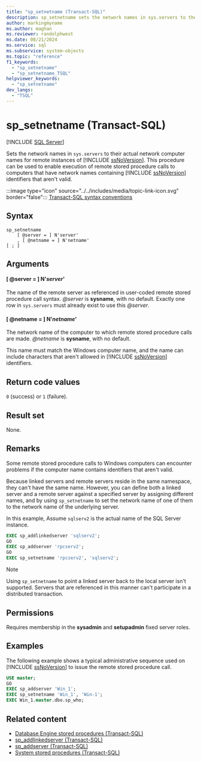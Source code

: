 ```yaml
---
title: "sp_setnetname (Transact-SQL)"
description: sp_setnetname sets the network names in sys.servers to their actual network computer names for remote instances of SQL Server.
author: markingmyname
ms.author: maghan
ms.reviewer: randolphwest
ms.date: 08/21/2024
ms.service: sql
ms.subservice: system-objects
ms.topic: "reference"
f1_keywords:
  - "sp_setnetname"
  - "sp_setnetname_TSQL"
helpviewer_keywords:
  - "sp_setnetname"
dev_langs:
  - "TSQL"
---
```

# sp_setnetname (Transact-SQL)

[!INCLUDE [SQL Server](../../includes/applies-to-version/sqlserver.md)]

Sets the network names in `sys.servers` to their actual network computer names for remote instances of [!INCLUDE [ssNoVersion](../../includes/ssnoversion-md.md)]. This procedure can be used to enable execution of remote stored procedure calls to computers that have network names containing [!INCLUDE [ssNoVersion](../../includes/ssnoversion-md.md)] identifiers that aren't valid.

:::image type="icon" source="../../includes/media/topic-link-icon.svg" border="false"::: [Transact-SQL syntax conventions](../../t-sql/language-elements/transact-sql-syntax-conventions-transact-sql.md)

## Syntax

```syntaxsql
sp_setnetname
    [ @server = ] N'server'
    , [ @netname = ] N'netname'
[ ; ]
```

## Arguments

#### [ @server = ] N'*server*'

The name of the remote server as referenced in user-coded remote stored procedure call syntax. *@server* is **sysname**, with no default. Exactly one row in `sys.servers` must already exist to use this *@server*.

#### [ @netname = ] N'*netname*'

The network name of the computer to which remote stored procedure calls are made. *@netname* is **sysname**, with no default.

This name must match the Windows computer name, and the name can include characters that aren't allowed in [!INCLUDE [ssNoVersion](../../includes/ssnoversion-md.md)] identifiers.

## Return code values

`0` (success) or `1` (failure).

## Result set

None.

## Remarks

Some remote stored procedure calls to Windows computers can encounter problems if the computer name contains identifiers that aren't valid.

Because linked servers and remote servers reside in the same namespace, they can't have the same name. However, you can define both a linked server and a remote server against a specified server by assigning different names, and by using `sp_setnetname` to set the network name of one of them to the network name of the underlying server.

In this example, Assume `sqlserv2` is the actual name of the SQL Server instance.

```sql
EXEC sp_addlinkedserver 'sqlserv2';
GO
EXEC sp_addserver 'rpcserv2';
GO
EXEC sp_setnetname 'rpcserv2', 'sqlserv2';
```

> [!NOTE]  
> Using `sp_setnetname` to point a linked server back to the local server isn't supported. Servers that are referenced in this manner can't participate in a distributed transaction.

## Permissions

Requires membership in the **sysadmin** and **setupadmin** fixed server roles.

## Examples

The following example shows a typical administrative sequence used on [!INCLUDE [ssNoVersion](../../includes/ssnoversion-md.md)] to issue the remote stored procedure call.

```sql
USE master;
GO
EXEC sp_addserver 'Win_1';
EXEC sp_setnetname 'Win_1', 'Win-1';
EXEC Win_1.master.dbo.sp_who;
```

## Related content

- [Database Engine stored procedures (Transact-SQL)](database-engine-stored-procedures-transact-sql.md)
- [sp_addlinkedserver (Transact-SQL)](sp-addlinkedserver-transact-sql.md)
- [sp_addserver (Transact-SQL)](sp-addserver-transact-sql.md)
- [System stored procedures (Transact-SQL)](system-stored-procedures-transact-sql.md)

